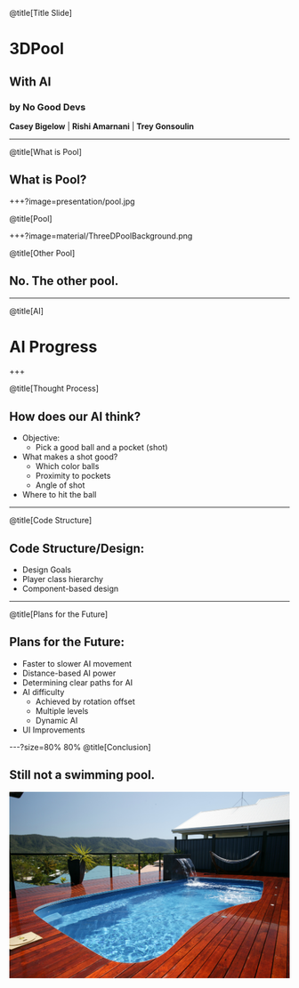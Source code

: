 @title[Title Slide]

# 3DPool
## With AI
### by No Good Devs
**Casey Bigelow** | **Rishi Amarnani** | **Trey Gonsoulin**

---
@title[What is Pool]

## What is Pool?

+++?image=presentation/pool.jpg

@title[Pool]

+++?image=material/ThreeDPoolBackground.png

@title[Other Pool]
## No. The other pool.

---

@title[AI]

# AI Progress

+++

@title[Thought Process]

## How does our AI think?
 - Objective:
	- Pick a good ball and a pocket (shot)
 - What makes a shot good?
	- Which color balls
 	- Proximity to pockets
	- Angle of shot
 - Where to hit the ball

---

@title[Code Structure]

## Code Structure/Design:
 - Design Goals
 - Player class hierarchy
 - Component-based design

---

@title[Plans for the Future]

## Plans for the Future:
 - Faster to slower AI movement
 - Distance-based AI power
 - Determining clear paths for AI
 - AI difficulty
	- Achieved by rotation offset
	- Multiple levels
	- Dynamic AI
 - UI Improvements

---?size=80% 80%
@title[Conclusion]

## Still not a swimming pool.
![SwimmingPool](presentation/pool.jpg)


